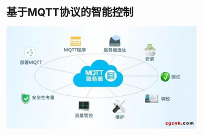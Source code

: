 # 基于MQTT协议的智能控制 #

![](https://github.com/benchegnzhou/imagerepository/raw/master/androidImg/image_000202.jpg)